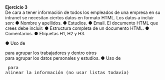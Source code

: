 **Ejercicio 3**  
    De cara a tener información de todos los empleados de una empresa en su intranet se
necesitan ciertos datos en formato HTML. Los datos a incluir son:
● Nombre y apellidos.
● Estudios.
● Email.
    El documento HTML que crees debe incluir:
● Estructura completa de un documento HTML.
● Comentarios.
● Etiquetas H1, H2 y H3.

● Uso de <div> para agrupar los trabajadores y dentro otros <div> para agrupar los
datos personales y estudios.
● Uso de <pre> para alinear la información (no usar listas todavía)